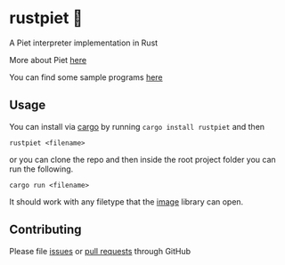 # rustpiet 🎨
A Piet interpreter implementation in Rust

More about Piet [here](http://www.dangermouse.net/esoteric/piet.html)

You can find some sample programs [here](http://www.dangermouse.net/esoteric/piet/samples.html)

## Usage

You can install via [cargo](https://crates.io/) by running `cargo install rustpiet` and then

```
rustpiet <filename>
```

or you can clone the repo and then inside the root project folder you can run the following.

```
cargo run <filename>
```

It should work with any filetype that the [image](https://github.com/PistonDevelopers/image) library can open.

## Contributing

Please file [issues](https://github.com/dfockler/rustpiet/issues) or [pull requests](https://github.com/dfockler/rustpiet/pulls) through GitHub

